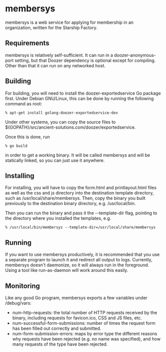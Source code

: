 membersys
=========

membersys is a web service for applying for membership in an organization,
written for the Starship Factory.


Requirements
------------

membersys is relatively self-sufficient. It can run in a
doozer-anonymous-port setting, but that Doozer dependency is optional except
for compiling. Other than that it can run on any networked host.


Building
--------

For building, you will need to install the doozer-exportedservice Go package
first. Under Debian GNU/Linux, this can be done by running the following
command as root:

	% apt-get install golang-doozer-exportedservice-dev

Under other systems, you can copy the source files to
${GOPATH}/src/ancient-solutions.com/doozer/exportedservice.

Once this is done, run

	% go build

in order to get a working binary. It will be called membersys and will be
statically linked, so you can just use it anywhere.


Installing
----------

For installing, you will have to copy the form.html and printlayout.html
files as well as the css and js directory into the destination template
directory, such as /usr/local/share/membersys. Then, copy the
binary you built previously to the destination binary directory, e.g.
/usr/local/bin.

Then you can run the binary and pass it the --template-dir flag, pointing
to the directory where you installed the templates, e.g.

	% /usr/local/bin/membersys --template-dir=/usr/local/share/membersys


Running
-------

If you want to use membersys productively, it is recommended that you use
a separate program to launch it and redirect all output to logs. Currently,
membersys doesn't daemonize, so it will always run in the foreground. Using
a tool like run-as-daemon will work around this easily.


Monitoring
----------

Like any good Go program, membersys exports a few variables under
/debug/vars:

* num-http-requests: the total number of HTTP requests received by the
  binary, including requests for favicon.ico, CSS and JS files, etc.
* num-successful-form-submissions: number of times the request form has
  been filled out correctly and submitted.
* num-form-submission-errors: maps by error type the different reasons why
  requests have been rejected (e.g. no name was specified), and how many
  requests of the type have been rejected.
